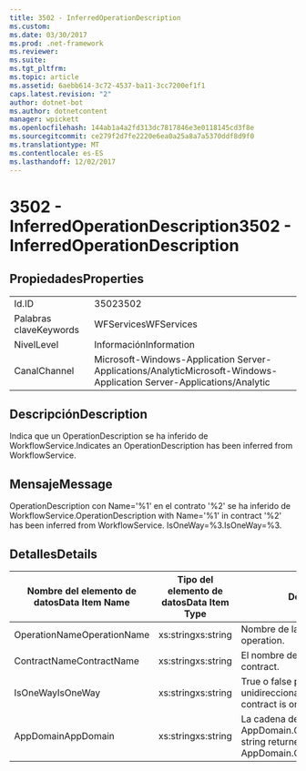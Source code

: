 ```yaml
---
title: 3502 - InferredOperationDescription
ms.custom: 
ms.date: 03/30/2017
ms.prod: .net-framework
ms.reviewer: 
ms.suite: 
ms.tgt_pltfrm: 
ms.topic: article
ms.assetid: 6aebb614-3c72-4537-ba11-3cc7200ef1f1
caps.latest.revision: "2"
author: dotnet-bot
ms.author: dotnetcontent
manager: wpickett
ms.openlocfilehash: 144ab1a4a2fd313dc7817846e3e0118145cd3f8e
ms.sourcegitcommit: ce279f2d7fe2220e6ea0a25a8a7a5370ddf8d9f0
ms.translationtype: MT
ms.contentlocale: es-ES
ms.lasthandoff: 12/02/2017
---
```

# <a name="3502---inferredoperationdescription"></a><span data-ttu-id="8d7f0-102">3502 - InferredOperationDescription</span><span class="sxs-lookup"><span data-stu-id="8d7f0-102">3502 - InferredOperationDescription</span></span>
## <a name="properties"></a><span data-ttu-id="8d7f0-103">Propiedades</span><span class="sxs-lookup"><span data-stu-id="8d7f0-103">Properties</span></span>  
  
|||  
|-|-|  
|<span data-ttu-id="8d7f0-104">Id.</span><span class="sxs-lookup"><span data-stu-id="8d7f0-104">ID</span></span>|<span data-ttu-id="8d7f0-105">3502</span><span class="sxs-lookup"><span data-stu-id="8d7f0-105">3502</span></span>|  
|<span data-ttu-id="8d7f0-106">Palabras clave</span><span class="sxs-lookup"><span data-stu-id="8d7f0-106">Keywords</span></span>|<span data-ttu-id="8d7f0-107">WFServices</span><span class="sxs-lookup"><span data-stu-id="8d7f0-107">WFServices</span></span>|  
|<span data-ttu-id="8d7f0-108">Nivel</span><span class="sxs-lookup"><span data-stu-id="8d7f0-108">Level</span></span>|<span data-ttu-id="8d7f0-109">Información</span><span class="sxs-lookup"><span data-stu-id="8d7f0-109">Information</span></span>|  
|<span data-ttu-id="8d7f0-110">Canal</span><span class="sxs-lookup"><span data-stu-id="8d7f0-110">Channel</span></span>|<span data-ttu-id="8d7f0-111">Microsoft-Windows-Application Server-Applications/Analytic</span><span class="sxs-lookup"><span data-stu-id="8d7f0-111">Microsoft-Windows-Application Server-Applications/Analytic</span></span>|  
  
## <a name="description"></a><span data-ttu-id="8d7f0-112">Descripción</span><span class="sxs-lookup"><span data-stu-id="8d7f0-112">Description</span></span>  
 <span data-ttu-id="8d7f0-113">Indica que un OperationDescription se ha inferido de WorkflowService.</span><span class="sxs-lookup"><span data-stu-id="8d7f0-113">Indicates an OperationDescription has been inferred from WorkflowService.</span></span>  
  
## <a name="message"></a><span data-ttu-id="8d7f0-114">Mensaje</span><span class="sxs-lookup"><span data-stu-id="8d7f0-114">Message</span></span>  
 <span data-ttu-id="8d7f0-115">OperationDescription con Name='%1' en el contrato '%2' se ha inferido de WorkflowService.</span><span class="sxs-lookup"><span data-stu-id="8d7f0-115">OperationDescription with Name='%1' in contract '%2' has been inferred from WorkflowService.</span></span> <span data-ttu-id="8d7f0-116">IsOneWay=%3.</span><span class="sxs-lookup"><span data-stu-id="8d7f0-116">IsOneWay=%3.</span></span>  
  
## <a name="details"></a><span data-ttu-id="8d7f0-117">Detalles</span><span class="sxs-lookup"><span data-stu-id="8d7f0-117">Details</span></span>  
  
|<span data-ttu-id="8d7f0-118">Nombre del elemento de datos</span><span class="sxs-lookup"><span data-stu-id="8d7f0-118">Data Item Name</span></span>|<span data-ttu-id="8d7f0-119">Tipo del elemento de datos</span><span class="sxs-lookup"><span data-stu-id="8d7f0-119">Data Item Type</span></span>|<span data-ttu-id="8d7f0-120">Descripción</span><span class="sxs-lookup"><span data-stu-id="8d7f0-120">Description</span></span>|  
|--------------------|--------------------|-----------------|  
|<span data-ttu-id="8d7f0-121">OperationName</span><span class="sxs-lookup"><span data-stu-id="8d7f0-121">OperationName</span></span>|<span data-ttu-id="8d7f0-122">xs:string</span><span class="sxs-lookup"><span data-stu-id="8d7f0-122">xs:string</span></span>|<span data-ttu-id="8d7f0-123">Nombre de la operación.</span><span class="sxs-lookup"><span data-stu-id="8d7f0-123">The name of the operation.</span></span>|  
|<span data-ttu-id="8d7f0-124">ContractName</span><span class="sxs-lookup"><span data-stu-id="8d7f0-124">ContractName</span></span>|<span data-ttu-id="8d7f0-125">xs:string</span><span class="sxs-lookup"><span data-stu-id="8d7f0-125">xs:string</span></span>|<span data-ttu-id="8d7f0-126">El nombre del contrato.</span><span class="sxs-lookup"><span data-stu-id="8d7f0-126">The name of the contract.</span></span>|  
|<span data-ttu-id="8d7f0-127">IsOneWay</span><span class="sxs-lookup"><span data-stu-id="8d7f0-127">IsOneWay</span></span>|<span data-ttu-id="8d7f0-128">xs:string</span><span class="sxs-lookup"><span data-stu-id="8d7f0-128">xs:string</span></span>|<span data-ttu-id="8d7f0-129">True o false para indicar si el contrato es unidireccional.</span><span class="sxs-lookup"><span data-stu-id="8d7f0-129">True or False indicating if the contract is one-way.</span></span>|  
|<span data-ttu-id="8d7f0-130">AppDomain</span><span class="sxs-lookup"><span data-stu-id="8d7f0-130">AppDomain</span></span>|<span data-ttu-id="8d7f0-131">xs:string</span><span class="sxs-lookup"><span data-stu-id="8d7f0-131">xs:string</span></span>|<span data-ttu-id="8d7f0-132">La cadena devuelta por AppDomain.CurrentDomain.FriendlyName.</span><span class="sxs-lookup"><span data-stu-id="8d7f0-132">The string returned by AppDomain.CurrentDomain.FriendlyName.</span></span>|
